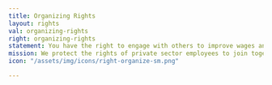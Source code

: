 ```yaml
---
title: Organizing Rights
layout: rights
val: organizing-rights
right: organizing-rights
statement: You have the right to engage with others to improve wages and working conditions.
mission: We protect the rights of private sector employees to join together, with or without a union, to improve their wages and working conditions.
icon: "/assets/img/icons/right-organize-sm.png"

---
```


